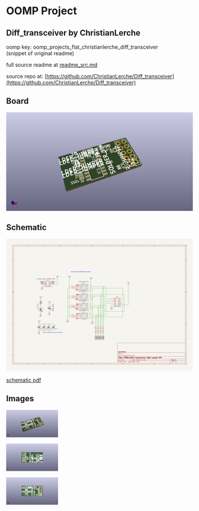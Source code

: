 # OOMP Project  
## Diff_transceiver  by ChristianLerche  
  
oomp key: oomp_projects_flat_christianlerche_diff_transceiver  
(snippet of original readme)  
  
  
  full source readme at [readme_src.md](readme_src.md)  
  
source repo at: [https://github.com/ChristianLerche/Diff_transceiver](https://github.com/ChristianLerche/Diff_transceiver)  
## Board  
  
[![working_3d.png](working_3d_600.png)](working_3d.png)  
## Schematic  
  
[![working_schematic.png](working_schematic_600.png)](working_schematic.png)  
  
[schematic pdf](working_schematic.pdf)  
## Images  
  
[![working_3d.png](working_3d_140.png)](working_3d.png)  
  
[![working_3d_back.png](working_3d_back_140.png)](working_3d_back.png)  
  
[![working_3d_front.png](working_3d_front_140.png)](working_3d_front.png)  
